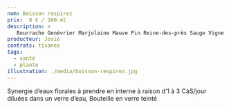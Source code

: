 ```yaml
---
nom: Boisson respirez
prix:  8 € / 200 ml
description: >
   Bourrache Genévrier Marjolaine Mauve Pin Reine-des-près Sauge Vigne rouge
producteur: Josie
contrats: tisanes
tags: 
  - santé
  - plante
illustration: ./media/boisson-respirez.jpg
---
```


Synergie d’eaux florales à prendre en interne à raison d’1 à 3 CàS/jour diluées dans un verre d’eau, Bouteille en verre teinté